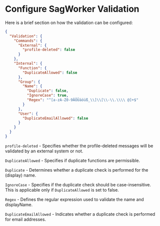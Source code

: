 # Configure SagWorker Validation
Here is a brief section on how the validation can be configured:

```json
{
  "Validation": {
    "Commands": {
      "External": {
        "profile-deleted": false
      }
    },
    "Internal": {
      "Function": {
        "DuplicateAllowed": false
      },
      "Group": {
        "Name": {
          "Duplicate": false,
          "IgnoreCase": true,
          "Regex": "^[a-zA-Z0-9ÄÖÜäöüß_\\]\\[\\-\\.\\\\ @]+$"
        }
      },
      "User": {
        "DuplicateEmailAllowed": false
      }
    }
  }
}
```

`profile-deleted` - Specifies whether the profile-deleted messages will be validated by an external system or not.

`DuplicateAllowed` - Specifies if duplicate functions are permissible.

`Duplicate` - Determines whether a duplicate check is performed for the (display) name.

`IgnoreCase` - Specifies if the duplicate check should be case-insensitive. This is applicable only if `DuplicateAllowed` is set to false.

`Regex` - Defines the regular expression used to validate the name and displayName.

`DuplicateEmailAllowed` - Indicates whether a duplicate check is performed for email addresses.